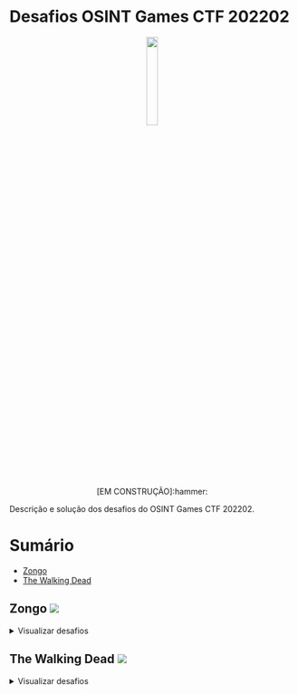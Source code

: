 # Desafios OSINT Games CTF 202202
<p style="text-align:center" align="center">
<img src="https://import.cdn.thinkific.com/568124/courses/1609487/fj6dhvJEQQKmnVw7vDto_osint-games-logo-words-149x48.png" width="20%" /><br>
<p align="center">[EM CONSTRUÇÃO]:hammer:</center></p>
</p>
Descrição e solução dos desafios do OSINT Games CTF 202202.

# Sumário
- [Zongo](#zongo)
- [The Walking Dead](#dead)

## Zongo <a name="zongo"></a> ![](https://img.shields.io/badge/5%2F5-COMPLETED-blue)
<details>
  <summary>Visualizar desafios</summary>

## Blue Truck Image Location <a name="Blue-Truck-Image-Location">:heavy_check_mark:</a>
##### [![](https://img.shields.io/badge/Voltar-Sum%C3%A1rio-blue)](#sumário)

<details>
  
<summary>:bulb:</summary>
  
#### Descrição
A imagem de uma rua é disponibilizada e temos que descobrir a cidade na qual ela se encontra.

#### Solução
1. Visualizando a imagem é possível identificar duas palavras:
> SOCCABET
> Zongo La
2. Fazendo uma busca por estes dois termos juntos, o Google nos trará o nome de uma via próxima ao local da foto::
> Zongo Lane
3. Buscando por Zongo Lane no Google Maps, é possível identificar que esta via é localizada em uma cidade na Gana:
> Accra
4. Buscando novamente no Google Maps pelo termo abaixo, é possível confirmar que uma unidade da SOCCABET se encontra próxima a via Zongo Lane, em Accra no Congo:
> Zongo Lane SOCCABET
5. A FLAG é enviada como:
> Accra
6. Adicionalmente, vasculhando com o Google Street View ao longo das ruas que cruzam com a Zongo Lane, é possível identificar o local como sendo a latitude e longitude, na rua Asafoatse Nettey Rd:
> 5.541880857145164, -0.20993663838001453
</details>

## Blue Truck Image Latitude and Longitude  <a name="Blue-Truck-Image-Location">:heavy_check_mark:</a>
##### [![](https://img.shields.io/badge/Voltar-Sum%C3%A1rio-blue)](#sumário)

<details>
  
<summary>:bulb:</summary>
  
#### Descrição
Definir qual é a latitude e longitude que mais se aproximam do local onde a foto foi tirada.

#### Solução
  1. Como já descoberto na solução do desafio Blue Truck Image Location, a foto foi tirada perto da rua Zongo Lane e a latitude e longitude que mais se aproximam desta localização dentre as alternativas é a:
> 5.5418955,-0.209885
</details>

## Mapillary Username   <a name="Blue-Truck-Image-Location">:heavy_check_mark:</a>
##### [![](https://img.shields.io/badge/Voltar-Sum%C3%A1rio-blue)](#sumário)

<details>
  
<summary>:bulb:</summary>
  
#### Descrição
Identificar o usuário que realizou upload da foto do desafio no Mapillary.

#### Solução
  1. Como já descoberta a localização da foto no desafio Blue Truck Image Location, foi acessado este local no Mappilary.
  2. Ao acessar é possível identificar a foto original, sem cortes.
  3. Apartir desta foto é possível visualizar os detalhes e o usuário que a postou como:
> mawutor
</details>


##  The Full Zongo Lane <a name="Blue-Truck-Image-Location">:heavy_check_mark:</a>
##### [![](https://img.shields.io/badge/Voltar-Sum%C3%A1rio-blue)](#sumário)

<details>
  
<summary>:bulb:</summary>
  
#### Descrição
Identificar o nome completo da Zongo Lane.

#### Solução
  1. Ao buscar Zongo Lane no Mapillary é possível obter dois resultados.
  2. Um dos resultados possui uma palavra a mais no nome, sendo:
> Kadiri
</details>

##   Longest Recording  <a name="Blue-Truck-Image-Location">:heavy_check_mark:</a>
##### [![](https://img.shields.io/badge/Voltar-Sum%C3%A1rio-blue)](#sumário)

<details>
  
<summary>:bulb:</summary>
  
#### Descrição
Identificar o trajeto mais longo registrado por mawutor no Mappilary.

#### Solução
  1. Utilizando o filtro de trajetos do usuário mawutor, é possível visualizar claramente um trajeto cruzando de norte a sul o Congo.
  2. A cidade de ínicio deste trajeto é identificada como:
> Bawku
</details>
 
</details>

 
## The Walking Dead <a name="dead"></a> ![](https://img.shields.io/badge/2%2F5-COMPLETED-blue)
<details>
  <summary>Visualizar desafios</summary>

##  Surface Website Name  <a name="Blue-Truck-Image-Location">:heavy_check_mark:</a>
##### [![](https://img.shields.io/badge/Voltar-Sum%C3%A1rio-blue)](#sumário)

<details>
  
<summary>:bulb:</summary>
  
#### Descrição
Descubra o domínio da surface web existente no site da darkweb.

#### Solução
1. Acessando o site e vasculhando pelas páginas, é possível visualizar o endereço na área dos termos de serviço:
> 0ut3r.space
</details>
  
##   Alternative Usernames   <a name="Blue-Truck-Image-Location">:heavy_check_mark:</a>
##### [![](https://img.shields.io/badge/Voltar-Sum%C3%A1rio-blue)](#sumário)

<details>
  
<summary>:bulb:</summary>
  
#### Descrição
Descubra usuários alternativos utilizados pelo usuário Hoek.

#### Solução
1. Acessando a home do site é possível visualizar diversas redes sociais que Hoek pode ser encontrado, por exemplo no Telegram, onde ele se identifica:
> hoeczek
</details>

</details>

